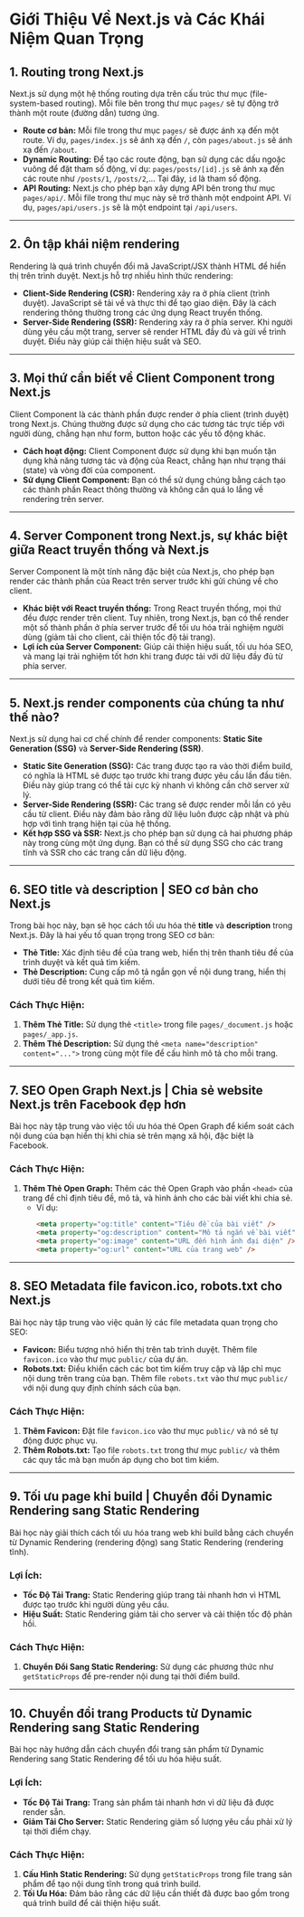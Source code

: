 # Giới Thiệu Về Next.js và Các Khái Niệm Quan Trọng

## 1. Routing trong Next.js

Next.js sử dụng một hệ thống routing dựa trên cấu trúc thư mục (file-system-based routing). Mỗi file bên trong thư mục `pages/` sẽ tự động trở thành một route (đường dẫn) tương ứng.

- **Route cơ bản:** Mỗi file trong thư mục `pages/` sẽ được ánh xạ đến một route. Ví dụ, `pages/index.js` sẽ ánh xạ đến `/`, còn `pages/about.js` sẽ ánh xạ đến `/about`.
- **Dynamic Routing:** Để tạo các route động, bạn sử dụng các dấu ngoặc vuông để đặt tham số động, ví dụ: `pages/posts/[id].js` sẽ ánh xạ đến các route như `/posts/1`, `/posts/2`,... Tại đây, `id` là tham số động.
- **API Routing:** Next.js cho phép bạn xây dựng API bên trong thư mục `pages/api/`. Mỗi file trong thư mục này sẽ trở thành một endpoint API. Ví dụ, `pages/api/users.js` sẽ là một endpoint tại `/api/users`.

---

## 2. Ôn tập khái niệm rendering

Rendering là quá trình chuyển đổi mã JavaScript/JSX thành HTML để hiển thị trên trình duyệt. Next.js hỗ trợ nhiều hình thức rendering:

- **Client-Side Rendering (CSR):** Rendering xảy ra ở phía client (trình duyệt). JavaScript sẽ tải về và thực thi để tạo giao diện. Đây là cách rendering thông thường trong các ứng dụng React truyền thống.
- **Server-Side Rendering (SSR):** Rendering xảy ra ở phía server. Khi người dùng yêu cầu một trang, server sẽ render HTML đầy đủ và gửi về trình duyệt. Điều này giúp cải thiện hiệu suất và SEO.

---

## 3. Mọi thứ cần biết về Client Component trong Next.js

Client Component là các thành phần được render ở phía client (trình duyệt) trong Next.js. Chúng thường được sử dụng cho các tương tác trực tiếp với người dùng, chẳng hạn như form, button hoặc các yếu tố động khác.

- **Cách hoạt động:** Client Component được sử dụng khi bạn muốn tận dụng khả năng tương tác và động của React, chẳng hạn như trạng thái (state) và vòng đời của component.
- **Sử dụng Client Component:** Bạn có thể sử dụng chúng bằng cách tạo các thành phần React thông thường và không cần quá lo lắng về rendering trên server.

---

## 4. Server Component trong Next.js, sự khác biệt giữa React truyền thống và Next.js

Server Component là một tính năng đặc biệt của Next.js, cho phép bạn render các thành phần của React trên server trước khi gửi chúng về cho client.

- **Khác biệt với React truyền thống:** Trong React truyền thống, mọi thứ đều được render trên client. Tuy nhiên, trong Next.js, bạn có thể render một số thành phần ở phía server trước để tối ưu hóa trải nghiệm người dùng (giảm tải cho client, cải thiện tốc độ tải trang).
- **Lợi ích của Server Component:** Giúp cải thiện hiệu suất, tối ưu hóa SEO, và mang lại trải nghiệm tốt hơn khi trang được tải với dữ liệu đầy đủ từ phía server.

---

## 5. Next.js render components của chúng ta như thế nào?

Next.js sử dụng hai cơ chế chính để render components: **Static Site Generation (SSG)** và **Server-Side Rendering (SSR)**.

- **Static Site Generation (SSG):** Các trang được tạo ra vào thời điểm build, có nghĩa là HTML sẽ được tạo trước khi trang được yêu cầu lần đầu tiên. Điều này giúp trang có thể tải cực kỳ nhanh vì không cần chờ server xử lý.
- **Server-Side Rendering (SSR):** Các trang sẽ được render mỗi lần có yêu cầu từ client. Điều này đảm bảo rằng dữ liệu luôn được cập nhật và phù hợp với tình trạng hiện tại của hệ thống.
- **Kết hợp SSG và SSR:** Next.js cho phép bạn sử dụng cả hai phương pháp này trong cùng một ứng dụng. Bạn có thể sử dụng SSG cho các trang tĩnh và SSR cho các trang cần dữ liệu động.

---

## 6. SEO title và description | SEO cơ bản cho Next.js

Trong bài học này, bạn sẽ học cách tối ưu hóa thẻ **title** và **description** trong Next.js. Đây là hai yếu tố quan trọng trong SEO cơ bản:

- **Thẻ Title:** Xác định tiêu đề của trang web, hiển thị trên thanh tiêu đề của trình duyệt và kết quả tìm kiếm.
- **Thẻ Description:** Cung cấp mô tả ngắn gọn về nội dung trang, hiển thị dưới tiêu đề trong kết quả tìm kiếm.

### Cách Thực Hiện:

1. **Thêm Thẻ Title:** Sử dụng thẻ `<title>` trong file `pages/_document.js` hoặc `pages/_app.js`.
2. **Thêm Thẻ Description:** Sử dụng thẻ `<meta name="description" content="...">` trong cùng một file để cấu hình mô tả cho mỗi trang.

---

## 7. SEO Open Graph Next.js | Chia sẻ website Next.js trên Facebook đẹp hơn

Bài học này tập trung vào việc tối ưu hóa thẻ Open Graph để kiểm soát cách nội dung của bạn hiển thị khi chia sẻ trên mạng xã hội, đặc biệt là Facebook.

### Cách Thực Hiện:

1. **Thêm Thẻ Open Graph:** Thêm các thẻ Open Graph vào phần `<head>` của trang để chỉ định tiêu đề, mô tả, và hình ảnh cho các bài viết khi chia sẻ.
   - Ví dụ:
     ```html
     <meta property="og:title" content="Tiêu đề của bài viết" />
     <meta property="og:description" content="Mô tả ngắn về bài viết" />
     <meta property="og:image" content="URL đến hình ảnh đại diện" />
     <meta property="og:url" content="URL của trang web" />
     ```

---

## 8. SEO Metadata file favicon.ico, robots.txt cho Next.js

Bài học này tập trung vào việc quản lý các file metadata quan trọng cho SEO:

- **Favicon:** Biểu tượng nhỏ hiển thị trên tab trình duyệt. Thêm file `favicon.ico` vào thư mục `public/` của dự án.
- **Robots.txt:** Điều khiển cách các bot tìm kiếm truy cập và lập chỉ mục nội dung trên trang của bạn. Thêm file `robots.txt` vào thư mục `public/` với nội dung quy định chính sách của bạn.

### Cách Thực Hiện:

1. **Thêm Favicon:** Đặt file `favicon.ico` vào thư mục `public/` và nó sẽ tự động được phục vụ.
2. **Thêm Robots.txt:** Tạo file `robots.txt` trong thư mục `public/` và thêm các quy tắc mà bạn muốn áp dụng cho bot tìm kiếm.

---

## 9. Tối ưu page khi build | Chuyển đổi Dynamic Rendering sang Static Rendering

Bài học này giải thích cách tối ưu hóa trang web khi build bằng cách chuyển từ Dynamic Rendering (rendering động) sang Static Rendering (rendering tĩnh).

### Lợi Ích:

- **Tốc Độ Tải Trang:** Static Rendering giúp trang tải nhanh hơn vì HTML được tạo trước khi người dùng yêu cầu.
- **Hiệu Suất:** Static Rendering giảm tải cho server và cải thiện tốc độ phản hồi.

### Cách Thực Hiện:

1. **Chuyển Đổi Sang Static Rendering:** Sử dụng các phương thức như `getStaticProps` để pre-render nội dung tại thời điểm build.

---

## 10. Chuyển đổi trang Products từ Dynamic Rendering sang Static Rendering

Bài học này hướng dẫn cách chuyển đổi trang sản phẩm từ Dynamic Rendering sang Static Rendering để tối ưu hóa hiệu suất.

### Lợi Ích:

- **Tốc Độ Tải Trang:** Trang sản phẩm tải nhanh hơn vì dữ liệu đã được render sẵn.
- **Giảm Tải Cho Server:** Static Rendering giảm số lượng yêu cầu phải xử lý tại thời điểm chạy.

### Cách Thực Hiện:

1. **Cấu Hình Static Rendering:** Sử dụng `getStaticProps` trong file trang sản phẩm để tạo nội dung tĩnh trong quá trình build.
2. **Tối Ưu Hóa:** Đảm bảo rằng các dữ liệu cần thiết đã được bao gồm trong quá trình build để cải thiện hiệu suất.
